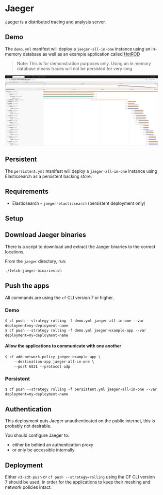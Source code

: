 # Jaeger

[Jaeger](https://www.jaegertracing.io/) is a distributed tracing and analysis server.

## Demo
The `demo.yml` manifest will deploy a `jaeger-all-in-one` instance using an in-memory database
as well as an example application called [HotROD](https://medium.com/opentracing/take-opentracing-for-a-hotrod-ride-f6e3141f7941)
> Note: This is for demonstration purposes only. Using an in memory database means traces will not be persisted for very long

![screenshot of jaeger ui](jaeger-ui.png)

## Persistent
The `persistent.yml` manifest will deploy a `jaeger-all-in-one` instance using Elasticsearch as a persistent backing store.

## Requirements

- Elasticsearch - `jaeger-elasticsearch` (persistent deployment only)

## Setup

## Download Jaeger binaries

There is a script to download and extract the Jaeger binaries to the correct locations.

From the `jaeger` directory, run:
```bash
./fetch-jaeger-binaries.sh
```

## Push the apps
All commands are using the `cf` CLI version 7 or higher.

### Demo
```
$ cf push --strategy rolling -f demo.yml jaeger-all-in-one --var deployment=my-deployment-name
$ cf push --strategy rolling -f demo.yml jaeger-example-app --var deployment=my-deployment-name
```

#### Allow the applications to communicate with one another

```
$ cf add-network-policy jaeger-example-app \
    --destination-app jaeger-all-in-one \
    --port 6831 --protocol udp
```

### Persistent
```
$ cf push --strategy rolling -f persistent.yml jaeger-all-in-one --var deployment=my-deployment-name
```


## Authentication

This deployment puts Jaeger unauthenticated on the public internet, this
is probably not desirable.

You should configure Jaeger to:

- either be behind an authentication proxy
- or only be accessible internally

## Deployment

Either `v3-zdt-push` or `cf push --strategy=rolling` using the CF CLI version 7
should be used, in order for the applications to keep their meshing and network
policies intact.
